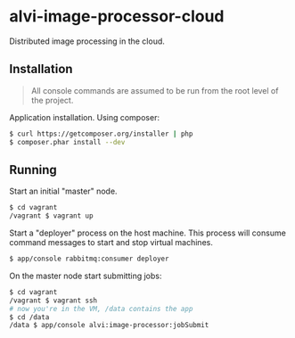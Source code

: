 alvi-image-processor-cloud
==========================

Distributed image processing in the cloud.

Installation
------------

> All console commands are assumed to be run from the root level of the project.

Application installation. Using composer:

```bash
$ curl https://getcomposer.org/installer | php
$ composer.phar install --dev
```


Running
-------

Start an initial "master" node.

```bash
$ cd vagrant
/vagrant $ vagrant up
```

Start a "deployer" process on the host machine. This process will consume
command messages to start and stop virtual machines.

```bash
$ app/console rabbitmq:consumer deployer
```

On the master node start submitting jobs:
```bash
$ cd vagrant
/vagrant $ vagrant ssh
# now you're in the VM, /data contains the app
$ cd /data
/data $ app/console alvi:image-processor:jobSubmit
```
